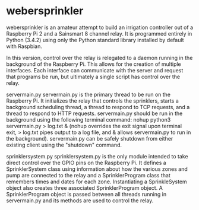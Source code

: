 # webersprinkler

webersprinkler is an amateur attempt to build an irrigation controller out of a Raspberry Pi 2 and a Sainsmart 8 channel relay. It is programmed entirely in Python (3.4.2) using only the Python standard library installed by default with Raspbian.

In this version, control over the relay is relegated to a daemon running in the background of the Raspberry Pi. This allows for the creation of multiple interfaces. Each interface can communicate with the server and request that programs be run, but ultimately a single script has control over the relay.

servermain.py
servermain.py is the primary thread to be run on the Raspberry Pi. It initializes the relay that controls the sprinklers, starts a background scheduling thread, a thread to respond to TCP requests, and a thread to respond to HTTP requests. servermain.py should be run in the background using the following terminal command: nohup python3 servermain.py > log.txt & (nohup overrides the exit signal upon terminal exit, > log.txt pipes output to a log file, and & allows servermain.py to run in the background). servermain.py can be safely shutdown from either existing client using the "shutdown" command.

sprinklersystem.py
sprinklersystem.py is the only module intended to take direct control over the GPIO pins on the Raspberry Pi. It defines a SprinklerSystem class using information about how the various zones and pump are connected to the relay and a SprinklerProgram class that remembers times and dates for each zone. Instantiating a SprinkleSystem object also creates three associated SprinklerProgram object. A SprinklerProgram object is passed between all threads running in servermain.py and its methods are used to control the relay.